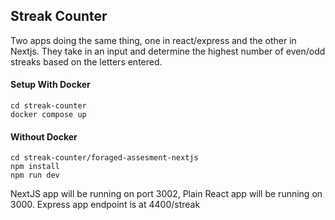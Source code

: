 ## Streak Counter

Two apps doing the same thing, one in react/express and the other in Nextjs. They take in an input and determine the highest number of even/odd streaks based on the letters entered.

#### Setup With Docker
```
cd streak-counter
docker compose up
```

#### Without Docker
``` 
cd streak-counter/foraged-assesment-nextjs
npm install
npm run dev
```

NextJS app will be running on port 3002, Plain React app will be running on 3000. Express app endpoint is at 4400/streak
